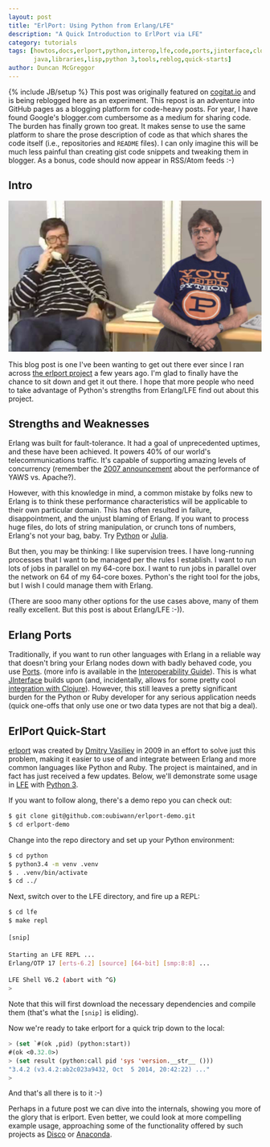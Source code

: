 ```yaml
---
layout: post
title: "ErlPort: Using Python from Erlang/LFE"
description: "A Quick Introduction to ErlPort via LFE"
category: tutorials
tags: [howtos,docs,erlport,python,interop,lfe,code,ports,jinterface,clojure,
       java,libraries,lisp,python 3,tools,reblog,quick-starts]
author: Duncan McGreggor
---
```

{% include JB/setup %}
This post was originally featured on
[cogitat.io](http://technicae.cogitat.io/2014/11/erlport-using-python-from-erlanglfe.html)
and is being reblogged here as an experiment. This repost is an adventure into
GitHub pages as a blogging platform for code-heavy posts. For year, I have found
Google's blogger.com cumbersome as a medium for sharing code. The burden has
finally grown too great. It makes sense to use the same platform to share the
prose description of code as that which shares the code itself (i.e.,
repositories and `README` files). I can only imagine this will be much less
painful than creating gist code snippets and tweaking them in blogger. As a
bonus, code should now appear in RSS/Atom feeds :-)

## Intro
<a href="/assets/images/posts/Erlang-Python-Greats.png"><img class="right thumb" src="/assets/images/posts/Erlang-Python-Greats.png" /></a>

This blog post is one I've been wanting to get out there ever since
I ran across [the erlport project](http://erlport.org/) a few years ago. I'm
glad to finally have the chance to sit down and get it out there. I hope that
more people who need to take advantage of Python's strengths from Erlang/LFE
find out about this project.

## Strengths and Weaknesses

Erlang was built for fault-tolerance. It had a goal of unprecedented uptimes,
and these have been achieved. It powers 40% of our world's telecommunications
traffic. It's capable of supporting amazing levels of concurrency
(remember the [2007 announcement](https://www.sics.se/~joe/apachevsyaws.html)
about the performance of YAWS vs. Apache?).

However, with this knowledge in mind, a common mistake by folks new to Erlang
is to think these performance characteristics will be applicable to their own
particular domain. This has often resulted in failure, disappointment, and the
unjust blaming of Erlang. If you want to process huge files, do lots of string
manipulation, or crunch tons of numbers, Erlang's not your bag, baby. Try
[Python](https://www.python.org/) or [Julia](http://julialang.org/).

But then, you may be thinking: I like supervision trees. I have long-running
processes that I want to be managed per the rules I establish. I want to run
lots of jobs in parallel on my 64-core box. I want to run jobs in parallel
over the network on 64 of my 64-core boxes. Python's the right tool for the
jobs, but I wish I could manage them with Erlang.

(There are sooo many other options for the use cases above, many of them
really excellent. But this post is about Erlang/LFE :-)).

## Erlang Ports

Traditionally, if you want to run other languages with Erlang in a reliable
way that doesn't bring your Erlang nodes down with badly behaved code, you
use [Ports](http://erlang.org/doc/reference_manual/ports.html).
(more info is available in the
[Interoperability Guide](http://www.erlang.org/doc/tutorial/overview.html)).
This is what
[JInterface](http://www.erlang.org/doc/apps/jinterface/jinterface_users_guide.html)
builds upon (and, incidentally, allows for some pretty cool
[integration with Clojure](https://github.com/oubiwann/lfecljapp)). However,
this still leaves a pretty significant burden for the Python or Ruby developer
for any serious application needs (quick one-offs that only use one or two
data types are not that big a deal).

## ErlPort Quick-Start

[erlport](https://github.com/hdima/erlport) was created by
[Dmitry Vasiliev](https://twitter.com/hdima) in 2009 in an effort to solve just this
problem, making it easier to use of and integrate between Erlang and more common
languages like Python and Ruby. The project is maintained, and in fact has just
received a few updates. Below, we'll demonstrate some usage in
[LFE](http://lfe.io/) with [Python 3](https://docs.python.org/3/).

If you want to follow along, there's a demo repo you can check out:

```bash
$ git clone git@github.com:oubiwann/erlport-demo.git
$ cd erlport-demo
```

Change into the repo directory and set up your Python environment:

```bash
$ cd python
$ python3.4 -m venv .venv
$ . .venv/bin/activate
$ cd ../
```

Next, switch over to the LFE directory, and fire up a REPL:

```bash
$ cd lfe
$ make repl

[snip]

Starting an LFE REPL ...
Erlang/OTP 17 [erts-6.2] [source] [64-bit] [smp:8:8] ...

LFE Shell V6.2 (abort with ^G)
>
```

Note that this will first download the necessary dependencies and compile them
(that's what the `[snip]` is eliding).

Now we're ready to take erlport for a quick trip down to the local:

```cl
> (set `#(ok ,pid) (python:start))
#(ok <0.32.0>)
> (set result (python:call pid 'sys 'version.__str__ ()))
"3.4.2 (v3.4.2:ab2c023a9432, Oct  5 2014, 20:42:22) ..."
>
```

And that's all there is to it :-)

Perhaps in a future post we can dive into the internals, showing you more of the
glory that is erlport. Even better, we could look at more compelling example
usage, approaching some of the functionality offered by such projects as
[Disco](http://discoproject.org/) or
[Anaconda](http://continuum.io/anaconda-server).

